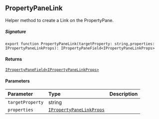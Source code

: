 ## PropertyPaneLink

Helper method to create a Link on the PropertyPane.

##### Signature
`export function PropertyPaneLink(targetProperty: string,properties: IPropertyPaneLinkProps): IPropertyPaneField<IPropertyPaneLinkProps>`

#### Returns
[`IPropertyPaneField<IPropertyPaneLinkProps>`](IPropertyPaneField.md)

#### Parameters


| Parameter	   | Type    | Description |
|:-------------|:---------------|:------------|
| `targetProperty`    | string |  |
| `properties`    | [`IPropertyPaneLinkProps`](IPropertyPaneLinkProps.md) |  |

